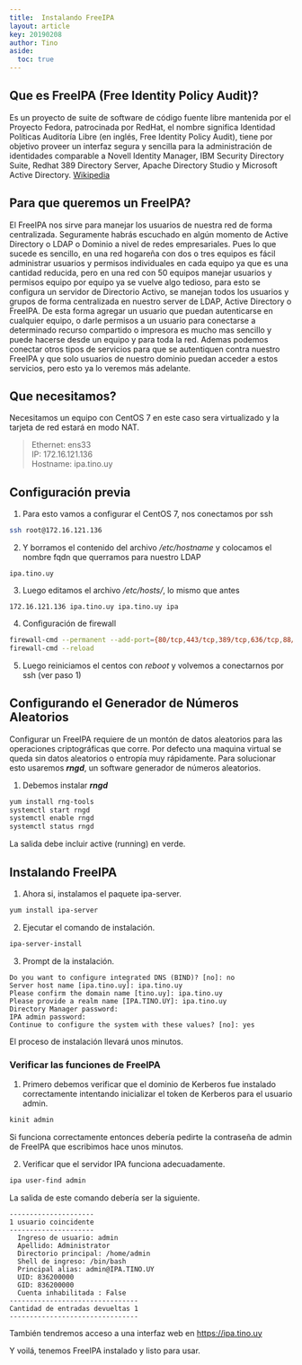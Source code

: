 ```yaml
---
title:  Instalando FreeIPA
layout: article
key: 20190208
author: Tino
aside:
  toc: true
---
```


## Que es FreeIPA (Free Identity Policy Audit)?

Es un proyecto de suite de software de código fuente libre mantenida por el Proyecto Fedora, patrocinada por RedHat, el nombre significa Identidad Políticas Auditoría Libre (en inglés, Free Identity Policy Audit), tiene por objetivo proveer un interfaz segura y sencilla para la administración de identidades comparable a Novell Identity Manager, IBM Security Directory Suite, Redhat 389 Directory Server, Apache Directory Studio y Microsoft Active Directory.<!--more--> [Wikipedia](https://es.wikipedia.org/wiki/FreeIPA)  

## Para que queremos un FreeIPA?  

El FreeIPA nos sirve para manejar los usuarios de nuestra red de forma centralizada.
Seguramente habrás escuchado en algún momento de Active Directory o LDAP o Dominio a nivel de redes empresariales.
Pues lo que sucede es sencillo, en una red hogareña con dos o tres equipos es fácil administrar usuarios y permisos individuales en cada equipo ya que es una cantidad reducida, pero en una red con 50 equipos manejar usuarios y permisos equipo por equipo ya se vuelve algo tedioso, para esto se configura un servidor de Directorio Activo, se manejan todos los usuarios y grupos de forma centralizada en nuestro server de LDAP, Active Directory o FreeIPA. De esta forma agregar un usuario que puedan autenticarse en cualquier equipo, o darle permisos a un usuario para conectarse a determinado recurso compartido o impresora es mucho mas sencillo y puede hacerse desde un equipo y para toda la red.
Ademas podemos conectar otros tipos de servicios para que se autentiquen contra nuestro FreeIPA y que solo usuarios de nuestro dominio puedan acceder a estos servicios, pero esto ya lo veremos más adelante.   

## Que necesitamos?

Necesitamos un equipo con CentOS 7 en este caso sera virtualizado y la tarjeta de red estará en modo NAT.  

>Ethernet: ens33  
>IP: 172.16.121.136  
>Hostname: ipa.tino.uy

## Configuración previa
1. Para esto vamos a configurar el CentOS 7, nos conectamos por ssh  
~~~ bash
ssh root@172.16.121.136
~~~
2. Y borramos el contenido del archivo _/etc/hostname_ y colocamos el nombre fqdn que querramos para nuestro LDAP  
~~~
ipa.tino.uy
~~~
3. Luego editamos el archivo _/etc/hosts/_, lo mismo que antes  
~~~
172.16.121.136 ipa.tino.uy ipa.tino.uy ipa
~~~
4. Configuración de firewall  
~~~ bash
firewall-cmd --permanent --add-port={80/tcp,443/tcp,389/tcp,636/tcp,88/tcp,464/tcp,53/tcp,88/udp,464/udp,53/udp,123/udp}
firewall-cmd --reload
~~~
5. Luego reiniciamos el centos con _reboot_ y volvemos a conectarnos por ssh (ver paso 1)  

## Configurando el Generador de Números Aleatorios

Configurar un FreeIPA requiere de un montón de datos aleatorios para las operaciones criptográficas que corre. Por defecto una maquina virtual se queda sin datos aleatorios o entropía muy rápidamente. Para solucionar esto usaremos ***rngd***, un software generador de números aleatorios.  

1. Debemos instalar ***rngd***  
~~~ bash
yum install rng-tools
systemctl start rngd
systemctl enable rngd
systemctl status rngd
~~~
La salida debe incluir active (running) en verde.  

## Instalando FreeIPA

1. Ahora si, instalamos el paquete ipa-server.  
~~~ bash
yum install ipa-server
~~~

2. Ejecutar el comando de instalación.  
~~~ bash
ipa-server-install
~~~

3. Prompt de la instalación.  
~~~
Do you want to configure integrated DNS (BIND)? [no]: no  
Server host name [ipa.tino.uy]: ipa.tino.uy  
Please confirm the domain name [tino.uy]: ipa.tino.uy  
Please provide a realm name [IPA.TINO.UY]: ipa.tino.uy  
Directory Manager password:  
IPA admin password:  
Continue to configure the system with these values? [no]: yes  
~~~
El proceso de instalación llevará unos minutos.  

### Verificar las funciones de FreeIPA

1. Primero debemos verificar que el dominio de Kerberos fue instalado correctamente intentando inicializar el token de Kerberos para el usuario admin.  
~~~ bash
kinit admin
~~~
Si funciona correctamente entonces debería pedirte la contraseña de admin de FreeIPA que escribimos hace unos minutos.  

2. Verificar que el servidor IPA funciona adecuadamente.  
~~~ bash
ipa user-find admin
~~~
La salida de este comando debería ser la siguiente.  
~~~
---------------------
1 usuario coincidente
---------------------
  Ingreso de usuario: admin
  Apellido: Administrator
  Directorio principal: /home/admin
  Shell de ingreso: /bin/bash
  Principal alias: admin@IPA.TINO.UY
  UID: 836200000
  GID: 836200000
  Cuenta inhabilitada : False
--------------------------------
Cantidad de entradas devueltas 1
--------------------------------
~~~
También tendremos acceso a una interfaz web en https://ipa.tino.uy

Y voilá, tenemos FreeIPA instalado y listo para usar.

